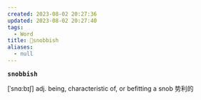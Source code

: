 ```yaml
---
created: 2023-08-02 20:27:36
updated: 2023-08-02 20:27:40
tags:
  - Word
title: 📖snobbish
aliases:
  - null
---
```


<pre><strong>snobbish</strong></pre>
[ˈsnɑ:bɪʃ]
adj. being, characteristic of, or befitting a snob 势利的
